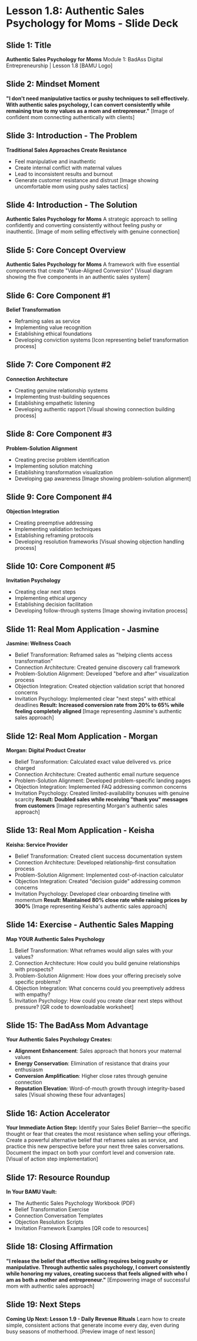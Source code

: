 # Lesson 1.8: Authentic Sales Psychology for Moms - Slide Deck

## Slide 1: Title
**Authentic Sales Psychology for Moms**
Module 1: BadAss Digital Entrepreneurship | Lesson 1.8
[BAMU Logo]

## Slide 2: Mindset Moment
**"I don't need manipulative tactics or pushy techniques to sell effectively. With authentic sales psychology, I can convert consistently while remaining true to my values as a mom and entrepreneur."**
[Image of confident mom connecting authentically with clients]

## Slide 3: Introduction - The Problem
**Traditional Sales Approaches Create Resistance**
- Feel manipulative and inauthentic
- Create internal conflict with maternal values
- Lead to inconsistent results and burnout
- Generate customer resistance and distrust
[Image showing uncomfortable mom using pushy sales tactics]

## Slide 4: Introduction - The Solution
**Authentic Sales Psychology for Moms**
A strategic approach to selling confidently and converting consistently without feeling pushy or inauthentic.
[Image of mom selling effectively with genuine connection]

## Slide 5: Core Concept Overview
**Authentic Sales Psychology for Moms**
A framework with five essential components that create "Value-Aligned Conversion"
[Visual diagram showing the five components in an authentic sales system]

## Slide 6: Core Component #1
**Belief Transformation**
- Reframing sales as service
- Implementing value recognition
- Establishing ethical foundations
- Developing conviction systems
[Icon representing belief transformation process]

## Slide 7: Core Component #2
**Connection Architecture**
- Creating genuine relationship systems
- Implementing trust-building sequences
- Establishing empathetic listening
- Developing authentic rapport
[Visual showing connection building process]

## Slide 8: Core Component #3
**Problem-Solution Alignment**
- Creating precise problem identification
- Implementing solution matching
- Establishing transformation visualization
- Developing gap awareness
[Image showing problem-solution alignment]

## Slide 9: Core Component #4
**Objection Integration**
- Creating preemptive addressing
- Implementing validation techniques
- Establishing reframing protocols
- Developing resolution frameworks
[Visual showing objection handling process]

## Slide 10: Core Component #5
**Invitation Psychology**
- Creating clear next steps
- Implementing ethical urgency
- Establishing decision facilitation
- Developing follow-through systems
[Image showing invitation process]

## Slide 11: Real Mom Application - Jasmine
**Jasmine: Wellness Coach**
- Belief Transformation: Reframed sales as "helping clients access transformation"
- Connection Architecture: Created genuine discovery call framework
- Problem-Solution Alignment: Developed "before and after" visualization process
- Objection Integration: Created objection validation script that honored concerns
- Invitation Psychology: Implemented clear "next steps" with ethical deadlines
**Result: Increased conversion rate from 20% to 65% while feeling completely aligned**
[Image representing Jasmine's authentic sales approach]

## Slide 12: Real Mom Application - Morgan
**Morgan: Digital Product Creator**
- Belief Transformation: Calculated exact value delivered vs. price charged
- Connection Architecture: Created authentic email nurture sequence
- Problem-Solution Alignment: Developed problem-specific landing pages
- Objection Integration: Implemented FAQ addressing common concerns
- Invitation Psychology: Created limited-availability bonuses with genuine scarcity
**Result: Doubled sales while receiving "thank you" messages from customers**
[Image representing Morgan's authentic sales approach]

## Slide 13: Real Mom Application - Keisha
**Keisha: Service Provider**
- Belief Transformation: Created client success documentation system
- Connection Architecture: Developed relationship-first consultation process
- Problem-Solution Alignment: Implemented cost-of-inaction calculator
- Objection Integration: Created "decision guide" addressing common concerns
- Invitation Psychology: Developed clear onboarding timeline with momentum
**Result: Maintained 80% close rate while raising prices by 300%**
[Image representing Keisha's authentic sales approach]

## Slide 14: Exercise - Authentic Sales Mapping
**Map YOUR Authentic Sales Psychology**
1. Belief Transformation: What reframes would align sales with your values?
2. Connection Architecture: How could you build genuine relationships with prospects?
3. Problem-Solution Alignment: How does your offering precisely solve specific problems?
4. Objection Integration: What concerns could you preemptively address with empathy?
5. Invitation Psychology: How could you create clear next steps without pressure?
[QR code to downloadable worksheet]

## Slide 15: The BadAss Mom Advantage
**Your Authentic Sales Psychology Creates:**
- **Alignment Enhancement**: Sales approach that honors your maternal values
- **Energy Conservation**: Elimination of resistance that drains your enthusiasm
- **Conversion Amplification**: Higher close rates through genuine connection
- **Reputation Elevation**: Word-of-mouth growth through integrity-based sales
[Visual showing these four advantages]

## Slide 16: Action Accelerator
**Your Immediate Action Step:**
Identify your Sales Belief Barrier—the specific thought or fear that creates the most resistance when selling your offerings.
Create a powerful alternative belief that reframes sales as service, and practice this new perspective before your next three sales conversations.
Document the impact on both your comfort level and conversion rate.
[Visual of action step implementation]

## Slide 17: Resource Roundup
**In Your BAMU Vault:**
- The Authentic Sales Psychology Workbook (PDF)
- Belief Transformation Exercise
- Connection Conversation Templates
- Objection Resolution Scripts
- Invitation Framework Examples
[QR code to resources]

## Slide 18: Closing Affirmation
**"I release the belief that effective selling requires being pushy or manipulative. Through authentic sales psychology, I convert consistently while honoring my values, creating success that feels aligned with who I am as both a mother and entrepreneur."**
[Empowering image of successful mom with authentic sales approach]

## Slide 19: Next Steps
**Coming Up Next: Lesson 1.9 - Daily Revenue Rituals**
Learn how to create simple, consistent actions that generate income every day, even during busy seasons of motherhood.
[Preview image of next lesson]
